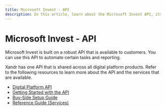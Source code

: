 ```yaml
---
title: Microsoft Invest - API
description: In this article, learn about the Microsoft Invest API, its important resources, and the services that are currently available.
---
```


# Microsoft Invest - API

Microsoft Invest is built on a robust API that is available to customers. You can use this API to automate certain tasks and reporting.

Xandr has one API that is shared across all digital platform products. Refer to the following resources to learn more about the API and the services that are available.

- [Digital Platform API](../digital-platform-api/digital-platform-api-home.md)
- [Getting Started with the API](../digital-platform-api/api-getting-started.md)
- [Buy-Side Setup Guide](../digital-platform-api/buy-side-setup-with-the-augmented-line-item.md)
- [Reference Guide (Services)](../digital-platform-api/reference.md)
